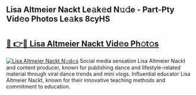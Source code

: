 ## Lisa Altmeier Nackt Le𝚊k𝚎d N𝚞𝚍e - Part-Pty Vid𝚎o Photos Le𝚊ks 8cyHS

# <h2><a href="http://fb2bvn3.evod.top/?m=Lisa+Altmeier+Nackt">🔗 👉🔴 Lisa Altmeier Nackt Vid𝚎o Ph𝚘t𝚘s</a></h2>

[![Lisa Altmeier Nackt N𝚞d𝚎s](https://i.imgur.com/8V9OHl7.gif)](http://fb2bvn3.evod.top/?m=Lisa+Altmeier+Nackt)
Social media sensation Lisa Altmeier Nackt and content producer, known for publishing dance and lifestyle-related material through viral dance trends and mini vlogs. Influential educator Lisa Altmeier Nackt, known for their innovative teaching methods and commitment to education. 
